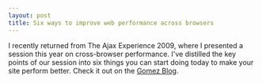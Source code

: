 ```yaml
--- 
layout: post
title: Six ways to improve web performance across browsers
---
```


I recently returned from The Ajax Experience 2009, where I presented a session
this year on cross-browser performance. I've distilled the key points of our
session into six things you can start doing today to make your site perform
better. Check it out on the <a
href="http://blog.gomez.com/2009/10/the-ajax-experience-2009-wrap-up-web-compatibility-and-performance-testing-in-a-multi-browser-world/">Gomez
Blog</a>.<a
href="http://blog.gomez.com/2009/10/the-ajax-experience-2009-wrap-up-web-compatibility-and-performance-testing-in-a-multi-browser-world/"></a>
